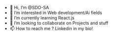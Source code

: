 - 👋 Hi, I’m @SDO-SA
- 👀 I’m interested in Web development/Ai fields
- 🌱 I’m currently learning React.js 
- 💞️ I’m looking to collaborate on Projects and stuff
- 📫 How to reach me ? Linkedin in my bio!

<!---
SDO-SA/SDO-SA is a ✨ special ✨ repository because its `README.md` (this file) appears on your GitHub profile.
You can click the Preview link to take a look at your changes.
--->
